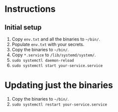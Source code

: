 # Instructions

## Initial setup

1. Copy `env.txt` and all the binaries to `~/bin/`.
2. Populate `env.txt` with your secrets.
3. Copy the binaries to `~/bin/`.
4. Copy `*.service` to `/lib/systemd/system/`.
5. `sudo systemctl daemon-reload`
6. `sudo systemctl start your-service.service`

# Updating just the binaries

1. Copy the binaries to `~/bin/`.
2. `sudo systemctl restart your-service.service`

